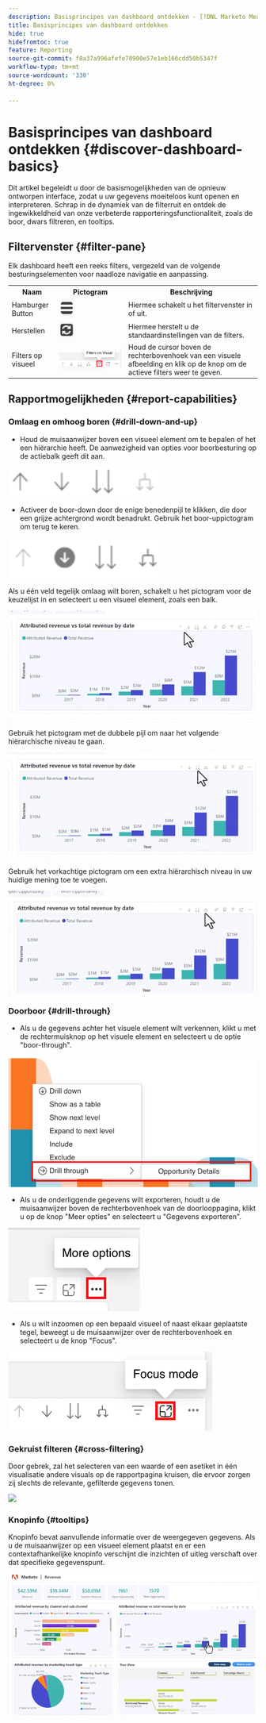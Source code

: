```yaml
---
description: Basisprincipes van dashboard ontdekken - [!DNL Marketo Measure] - Product
title: Basisprincipes van dashboard ontdekken
hide: true
hidefromtoc: true
feature: Reporting
source-git-commit: f8a37a996afefe78900e57e1eb166cdd50b5347f
workflow-type: tm+mt
source-wordcount: '330'
ht-degree: 0%

---
```


# Basisprincipes van dashboard ontdekken {#discover-dashboard-basics}

Dit artikel begeleidt u door de basismogelijkheden van de opnieuw ontworpen interface, zodat u uw gegevens moeiteloos kunt openen en interpreteren. Schrap in de dynamiek van de filterruit en ontdek de ingewikkeldheid van onze verbeterde rapporteringsfunctionaliteit, zoals de boor, dwars filtreren, en tooltips.

## Filtervenster {#filter-pane}

Elk dashboard heeft een reeks filters, vergezeld van de volgende besturingselementen voor naadloze navigatie en aanpassing.

<table style="table-layout:auto"> 
 <tbody> 
  <tr> 
   <th>Naam</th> 
   <th>Pictogram</th>
   <th>Beschrijving</th>
  </tr> 
  <tr> 
   <td>Hamburger Button</td> 
   <td><img src="assets/discover-dashboard-basics-1.png"></td>
   <td>Hiermee schakelt u het filtervenster in of uit.</td>
  </tr>
  <tr> 
   <td>Herstellen</td> 
   <td><img src="assets/discover-dashboard-basics-2.png"></td>
   <td>Hiermee herstelt u de standaardinstellingen van de filters.</td>
  </tr>
   <tr> 
   <td>Filters op visueel</td> 
   <td><img src="assets/discover-dashboard-basics-3.png"></td>
   <td>Houd de cursor boven de rechterbovenhoek van een visuele afbeelding en klik op de knop om de actieve filters weer te geven.</td>
  </tr>
 </tbody> 
</table>

## Rapportmogelijkheden {#report-capabilities}

### Omlaag en omhoog boren {#drill-down-and-up}

* Houd de muisaanwijzer boven een visueel element om te bepalen of het een hiërarchie heeft. De aanwezigheid van opties voor boorbesturing op de actiebalk geeft dit aan.

![](assets/discover-dashboard-basics-4.png)

* Activeer de boor-down door de enige benedenpijl te klikken, die door een grijze achtergrond wordt benadrukt. Gebruik het boor-uppictogram om terug te keren.

![](assets/discover-dashboard-basics-5.png)

Als u één veld tegelijk omlaag wilt boren, schakelt u het pictogram voor de keuzelijst in en selecteert u een visueel element, zoals een balk.

![](assets/discover-dashboard-basics-6.gif)

Gebruik het pictogram met de dubbele pijl om naar het volgende hiërarchische niveau te gaan.

![](assets/discover-dashboard-basics-7.gif)

Gebruik het vorkachtige pictogram om een extra hiërarchisch niveau in uw huidige mening toe te voegen.

![](assets/discover-dashboard-basics-8.gif)

### Doorboor {#drill-through}

* Als u de gegevens achter het visuele element wilt verkennen, klikt u met de rechtermuisknop op het visuele element en selecteert u de optie &quot;boor-through&quot;.

![](assets/discover-dashboard-basics-9.png)

* Als u de onderliggende gegevens wilt exporteren, houdt u de muisaanwijzer boven de rechterbovenhoek van de doorlooppagina, klikt u op de knop &quot;Meer opties&quot; en selecteert u &quot;Gegevens exporteren&quot;.

![](assets/discover-dashboard-basics-10.png)

* Als u wilt inzoomen op een bepaald visueel of naast elkaar geplaatste tegel, beweegt u de muisaanwijzer over de rechterbovenhoek en selecteert u de knop &quot;Focus&quot;.

![](assets/discover-dashboard-basics-11.png)

### Gekruist filteren {#cross-filtering}

Door gebrek, zal het selecteren van een waarde of een asetiket in één visualisatie andere visuals op de rapportpagina kruisen, die ervoor zorgen zij slechts de relevante, gefilterde gegevens tonen.

![](assets/discover-dashboard-basics-12.gif)

### Knopinfo {#tooltips}

Knopinfo bevat aanvullende informatie over de weergegeven gegevens. Als u de muisaanwijzer op een visueel element plaatst en er een contextafhankelijke knopinfo verschijnt die inzichten of uitleg verschaft over dat specifieke gegevenspunt.

![](assets/discover-dashboard-basics-13.gif)
